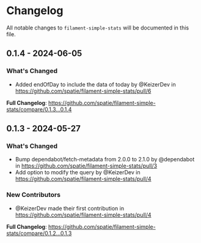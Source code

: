 # Changelog

All notable changes to `filament-simple-stats` will be documented in this file.

## 0.1.4 - 2024-06-05

### What's Changed

* Added endOfDay to include the data of today by @KeizerDev in https://github.com/spatie/filament-simple-stats/pull/6

**Full Changelog**: https://github.com/spatie/filament-simple-stats/compare/0.1.3...0.1.4

## 0.1.3 - 2024-05-27

### What's Changed

* Bump dependabot/fetch-metadata from 2.0.0 to 2.1.0 by @dependabot in https://github.com/spatie/filament-simple-stats/pull/3
* Add option to modify the query by @KeizerDev in https://github.com/spatie/filament-simple-stats/pull/4

### New Contributors

* @KeizerDev made their first contribution in https://github.com/spatie/filament-simple-stats/pull/4

**Full Changelog**: https://github.com/spatie/filament-simple-stats/compare/0.1.2...0.1.3
